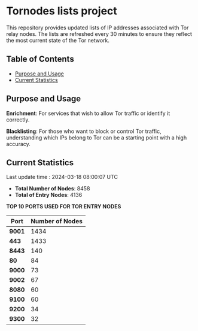 # Tornodes lists project

This repository provides updated lists of IP addresses associated with Tor relay nodes. The lists are refreshed every 30 minutes to ensure they reflect the most current state of the Tor network.

## Table of Contents

- [Purpose and Usage](#purpose-and-usage)
- [Current Statistics](#current-statistics)


## Purpose and Usage

**Enrichment**: For services that wish to allow Tor traffic or identify it correctly.

**Blacklisting**: For those who want to block or control Tor traffic, understanding which IPs belong to Tor can be a starting point with a high accuracy.

## Current Statistics

Last update time : 2024-03-18 08:00:07 UTC

- **Total Number of Nodes**: 8458
- **Total of Entry Nodes**: 4136

**TOP 10 PORTS USED FOR TOR ENTRY NODES**

| **Port** | **Number of Nodes** |
|------|-----------------|
| **9001**   | 1434  |
| **443**   | 1433  |
| **8443**   | 140  |
| **80**   | 84  |
| **9000**   | 73  |
| **9002**   | 67  |
| **8080**   | 60  |
| **9100**   | 60  |
| **9200**   | 34  |
| **9300**   | 32  |

